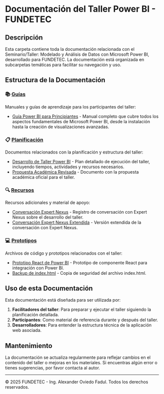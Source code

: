 # Documentación del Taller Power BI - FUNDETEC

## Descripción

Esta carpeta contiene toda la documentación relacionada con el Seminario/Taller: Modelado y Análisis de Datos con Microsoft Power BI, desarrollado para FUNDETEC. La documentación está organizada en subcarpetas temáticas para facilitar su navegación y uso.

## Estructura de la Documentación

### 📚 [Guías](./guias/)

Manuales y guías de aprendizaje para los participantes del taller:

- [Guía Power BI para Principiantes](./guias/guia-power-bi-para-principiantes.md) - Manual completo que cubre todos los aspectos fundamentales de Microsoft Power BI, desde la instalación hasta la creación de visualizaciones avanzadas.

### 📋 [Planificación](./planificacion/)

Documentos relacionados con la planificación y estructura del taller:

- [Desarrollo de Taller Power BI](./planificacion/desarrollo-de-taller-power-bi.md) - Plan detallado de ejecución del taller, incluyendo tiempos, actividades y recursos necesarios.
- [Propuesta Académica Revisada](./planificacion/propuesta-academica-revisada.md) - Documento con la propuesta académica oficial para el taller.

### 🔍 [Recursos](./recursos/)

Recursos adicionales y material de apoyo:

- [Conversación Expert Nexus](./recursos/expert_nexus_conversacion.md) - Registro de conversación con Expert Nexus sobre el desarrollo del taller.
- [Conversación Expert Nexus Extendida](./recursos/expert_nexus_conversacion_extendida.md) - Versión extendida de la conversación con Expert Nexus.

### 💻 [Prototipos](./prototipos/)

Archivos de código y prototipos relacionados con el taller:

- [Prototipo React de Power BI](./prototipos/power-bi-react-prototype.tsx) - Prototipo de componente React para integración con Power BI.
- [Backup de index.html](./prototipos/index.html.bkp) - Copia de seguridad del archivo index.html.

## Uso de esta Documentación

Esta documentación está diseñada para ser utilizada por:

1. **Facilitadores del taller**: Para preparar y ejecutar el taller siguiendo la planificación detallada.
2. **Participantes**: Como material de referencia durante y después del taller.
3. **Desarrolladores**: Para entender la estructura técnica de la aplicación web asociada.

## Mantenimiento

La documentación se actualiza regularmente para reflejar cambios en el contenido del taller o mejoras en los materiales. Si encuentras algún error o tienes sugerencias, por favor contacta al autor.

---

© 2025 FUNDETEC - Ing. Alexander Oviedo Fadul. Todos los derechos reservados.
